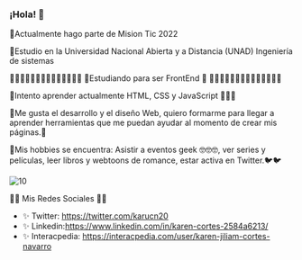 ### ¡Hola!  👋


💖Actualmente hago parte de  Mision Tic 2022

💖Estudio en la Universidad Nacional Abierta y a Distancia (UNAD) Ingeniería de sistemas



🌟🌟🌟🌟🌟🌟🌟🌟🌟🌟🌟🌟🌟🌟
🌟Estudiando para ser FrontEnd 🌟
🌟🌟🌟🌟🌟🌟🌟🌟🌟🌟🌟🌟🌟🌟
  

💖Intento aprender actualmente HTML, CSS y JavaScript 💖💖💖

💖Me gusta el desarrollo y el diseño Web, quiero formarme para llegar a aprender herramientas que me puedan ayudar al momento de crear mis páginas.🙈

💖Mis hobbies se encuentra: Asistir a eventos geek 🤓🤓🤓, ver series y películas, leer libros y webtoons de romance, estar activa en Twitter.🐦🐦

![10](https://user-images.githubusercontent.com/55170175/114474409-87dd6800-9bcc-11eb-9ca0-538bd30ae29b.png)


💚💚 Mis Redes Sociales 💚💚
* ✨ Twitter: https://twitter.com/karucn20
* ✨ Linkedin:https://www.linkedin.com/in/karen-cortes-2584a6213/
* ✨ Interacpedia: https://interacpedia.com/user/karen-jiliam-cortes-navarro
